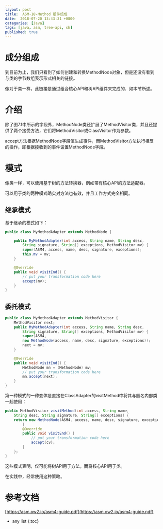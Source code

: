 ```yaml
---
layout: post
title:  ASM-18-Method 组件组成
date:  2018-07-20 13:43:31 +0800
categories: [Java]
tags: [java, asm, tree-api, sh]
published: true
---
```


# 成分组成

到目前为止，我们只看到了如何创建和转换MethodNode对象，但是还没有看到与类的字节数组表示形式相关的链接。

像对于类一样，此链接是通过组合核心API和树API组件来完成的，如本节所述。

# 介绍

除了图7.1中所示的字段外，MethodNode类还扩展了MethodVisitor类，并且还提供了两个接受方法，它们将MethodVisitor或ClassVisitor作为参数。

accept方法根据MethodNode字段值生成事件，而MethodVisitor方法执行相反的操作，即根据接收到的事件设置MethodNode字段。

# 模式

像类一样，可以使用基于树的方法转换器，例如带有核心API的方法适配器。

可以用于类的两种模式确实对方法也有效，并且工作方式完全相同。 

## 继承模式

基于继承的模式如下：

```java
public class MyMethodAdapter extends MethodNode {

    public MyMethodAdapter(int access, String name, String desc,
        String signature, String[] exceptions, MethodVisitor mv) {
        super(ASM4, access, name, desc, signature, exceptions);
        this.mv = mv;
    }

    @Override 
    public void visitEnd() {
        // put your transformation code here
        accept(mv);
    }
}
```

## 委托模式

```java
public class MyMethodAdapter extends MethodVisitor {
    MethodVisitor next;
    public MyMethodAdapter(int access, String name, String desc,
        String signature, String[] exceptions, MethodVisitor mv) {
        super(ASM4,
        new MethodNode(access, name, desc, signature, exceptions));
        next = mv;
    }

    @Override 
    public void visitEnd() {
        MethodNode mn = (MethodNode) mv;
        // put your transformation code here
        mn.accept(next);
    }
}
```

第一种模式的一种变体是直接在ClassAdapter的visitMethod中将其与匿名内部类一起使用：

```java
public MethodVisitor visitMethod(int access, String name,
    String desc, String signature, String[] exceptions) {
    return new MethodNode(ASM4, access, name, desc, signature, exceptions)
        {
        @Override 
        public void visitEnd() {
            // put your transformation code here
            accept(cv);
        }
    };
}
```

这些模式表明，仅可能将树API用于方法，而将核心API用于类。

在实践中，经常使用这种策略。


# 参考文档

[https://asm.ow2.io/asm4-guide.pdf](https://asm.ow2.io/asm4-guide.pdf)

* any list
{:toc}